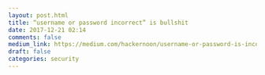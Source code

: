 ```yaml
---
layout: post.html
title: “username or password incorrect” is bullshit
date: 2017-12-21 02:14
comments: false
medium_link: https://medium.com/hackernoon/username-or-password-is-incorrect-is-bullshit-89985ca2be48
draft: false
categories: security
---
```

